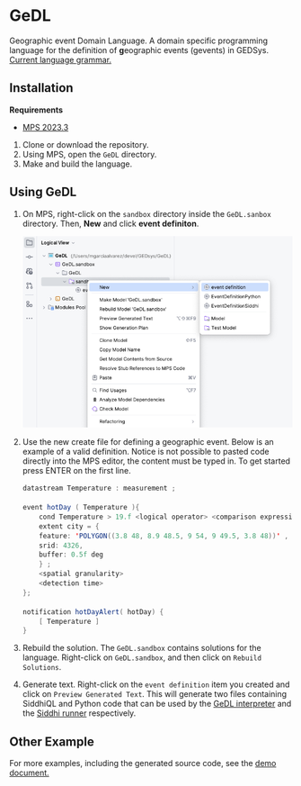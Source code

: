 # GeDL

Geographic event Domain Language. A  domain specific programming language for the definition of **g**eographic events (gevents) in GEDSys.
[Current language grammar.](./grammar/index.md)

## Installation

**Requirements**

- [MPS 2023.3](https://www.jetbrains.com/mps/download/)

1. Clone or download the repository.
2. Using MPS, open the `GeDL` directory.
3. Make and build the language.

## Using GeDL

1. On MPS, right-click on the `sandbox` directory inside the `GeDL.sanbox` directory. Then,  **New** and click **event definiton**.

    <img src="../interpreter/docs/_static/img/mps-create-event-definiton.png" width="700">

2. Use the new create file for defining a geographic event. Below is an example of a valid definition. Notice is not possible to pasted code directly into the MPS editor, the content must be typed in.  To get started press ENTER on the first line.

    ```java
    datastream Temperature : measurement ; 
    
    event hotDay ( Temperature ){ 
        cond Temperature > 19.f <logical operator> <comparison expression>; 
        extent city = {  
        feature: 'POLYGON((3.8 48, 8.9 48.5, 9 54, 9 49.5, 3.8 48))' ,  
        srid: 4326,
        buffer: 0.5f deg 
        } ; 
        <spatial granularity> 
        <detection time> 
    }; 
    
    notification hotDayAlert( hotDay) { 
        [ Temperature ] 
    }                                                                                                                                                                                                              
    ```
3. Rebuild the solution. The `GeDL.sandbox` contains solutions for the language. Right-click on `GeDL.sandbox`, and then click on `Rebuild Solutions`.

4. Generate text. Right-click on the `event definition` item you created and click on `Preview Generated Text`. This will generate two files containing SiddhiQL and Python code that can be used by the [GeDL interpreter](../gedl-interpreter/README.md) and the [Siddhi runner](../siddhi-runner/README.md) respectively.

## Other Example
For more examples, including the generated source code, see the [demo document.](../examples/DEMO.md)

